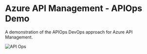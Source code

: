 # Azure API Management - APIOps Demo

A demonstration of the APIOps DevOps approach for Azure API Management.

![API Ops](https://docs.microsoft.com/en-us/azure/architecture/example-scenario/devops/media/automated-api-deployments-architecture-diagram.png)